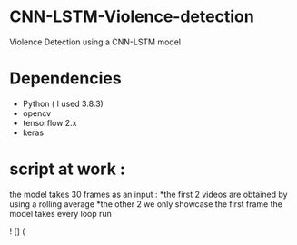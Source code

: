 # CNN-LSTM-Violence-detection
Violence Detection using a CNN-LSTM model
# Dependencies
- Python ( I used 3.8.3)
- opencv
- tensorflow 2.x
- keras

# script at work : 
the model takes 30 frames as an input :
*the first 2 videos are obtained by using a rolling average 
*the other 2 we only showcase the first frame the model takes every loop run 

! [] (
